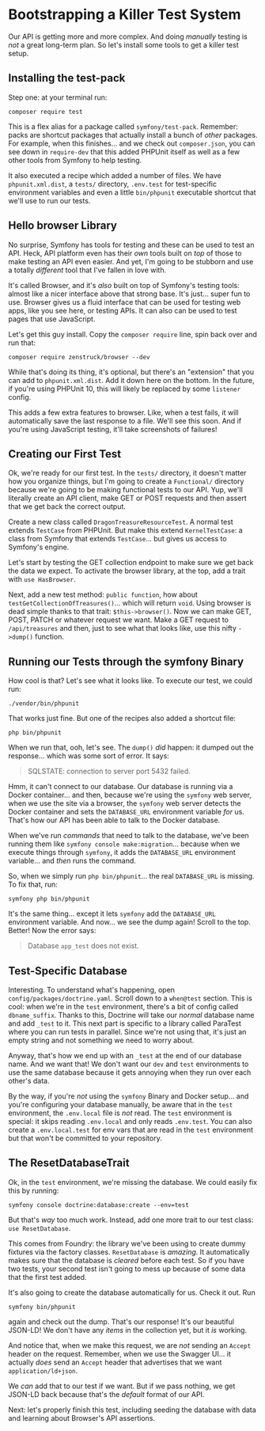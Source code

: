 # Bootstrapping a Killer Test System

Our API is getting more and more complex. And doing *manually* testing is *not* a
great long-term plan. So let's install some tools to get a killer test setup.

## Installing the test-pack

Step one: at your terminal run:

```terminal
composer require test
```

This is a flex alias for a package called `symfony/test-pack`. Remember: packs are
shortcut packages that actually install a bunch of *other* packages. For example,
when this finishes... and we check out `composer.json`, you can see down in
`require-dev` that this added PHPUnit itself as well as a few other tools from
Symfony  to help testing.

It also executed a recipe which added a number of files. We have `phpunit.xml.dist`,
a `tests/` directory, `.env.test` for test-specific environment variables and
even a little `bin/phpunit` executable shortcut that we'll use to run our tests.

## Hello browser Library

No surprise, Symfony has tools for testing and these can be used to
test an API. Heck, API platform even has their *own* tools built on *top* of those
to make testing an API even easier. And yet, I'm going to be stubborn
and use a totally *different* tool that I've fallen in love with.

It's called Browser, and it's *also* built on top of Symfony's testing tools: almost
like a nicer interface above that strong base. It's just... super fun to use.
Browser gives us a fluid interface that can be used for testing web apps, like
you see here, or testing APIs. It can also can be used to test pages that use
JavaScript.

Let's get this guy install. Copy the `composer require` line, spin back over and
run that:

```terminal-silent
composer require zenstruck/browser --dev
```

While that's doing its thing, it's optional, but there's an "extension" that you
can add to `phpunit.xml.dist`. Add it down here on the bottom. In the future,
if you're using PHPUnit 10, this will likely be replaced by some `listener` config.

This adds a few extra features to browser. Like, when a test fails, it
will automatically save the last response to a file. We'll see this soon. And if
you're using JavaScript testing, it'll take screenshots of failures!

## Creating our First Test

Ok, we're ready for our first test. In the `tests/` directory, it doesn't
matter how you organize things, but I'm going to create a `Functional/`
directory because we're going to be making functional tests to our API. Yup,
we'll literally create an API client, make GET or POST requests and then assert
that we get back the correct output.

Create a new class called `DragonTreasureResourceTest`. A normal test extends
`TestCase` from PHPUnit. But make this extend `KernelTestCase`: a class from
Symfony that extends `TestCase`... but gives us access to Symfony's engine.

Let's start by testing the GET collection endpoint to make sure we get back
the data we expect. To activate the browser library, at the top, add a trait
with `use HasBrowser`.

Next, add a new test method: `public function`, how about
`testGetCollectionOfTreasures()`... which will return `void`. Using browser is dead
simple thanks to that trait: `$this->browser()`. Now we can make GET, POST, PATCH
or whatever request we want. Make a GET request to `/api/treasures` and then,
just to see what that looks like, use this nifty `->dump()` function.

## Running our Tests through the symfony Binary

How cool is that? Let's see what it looks like. To execute our test, we could run:

```terminal
./vendor/bin/phpunit
```

That works just fine. But one of the recipes also added a shortcut file:

```
php bin/phpunit
```

When we run that, ooh, let's see. The `dump()` *did* happen: it dumped out the
response... which was some sort of error. It says:

> SQLSTATE: connection to server port 5432 failed.

Hmm, it can't connect to our database. Our database is running via a Docker
container... and then, because we're using the `symfony` web server, when we use
the site via a browser, the `symfony` web server detects the Docker container and
sets the `DATABASE_URL` environment variable *for* us. That's how our API has been
able to talk to the Docker database.

When we've run *commands* that need to talk to the database, we've been running
them like `symfony console make:migration`... because when we execute things through
`symfony`, it adds the `DATABASE_URL` environment variable... and *then* runs the
command.

So, when we simply run `php bin/phpunit`... the real `DATABASE_URL` is missing.
To fix that, run:

```terminal
symfony php bin/phpunit
```

It's the same thing... except it lets `symfony` add the `DATABASE_URL`
environment variable. And now... we see the dump again! Scroll to the top. Better!
Now the error says:

> Database `app_test` does not exist.

## Test-Specific Database

Interesting. To understand what's happening, open `config/packages/doctrine.yaml`.
Scroll down to a `when@test` section. This is cool: when we're in the `test`
environment, there's a bit of config called `dbname_suffix`. Thanks to this, Doctrine
will take our *normal* database name and add `_test` to it.
This next part is specific to a library called ParaTest where you can run tests
in parallel. Since we're not using that, it's just an empty string and not something
we need to worry about.

Anyway, that's how we end up with an `_test` at the end of our database name. And
we want that! We don't want our `dev` and `test` environments to use the same database
because it gets annoying when they run over each other's data.

By the way, if you're *not* using the `symfony` Binary and Docker
setup... and you're configuring your database manually, be aware that in the `test`
environment, the `.env.local` file is *not* read. The `test` environment
is special: it skips reading `.env.local` and only reads `.env.test`.
You can also create a `.env.local.test` for env vars that are read in the
`test` environment but that won't be committed to your repository.

## The ResetDatabaseTrait

Ok, in the `test` environment, we're missing the database. We could easily fix this
by running:

```terminal
symfony console doctrine:database:create --env=test
```

But that's *way* too much work. Instead, add one more trait to our test class:
`use ResetDatabase`.

This comes from Foundry: the library we've been using to create dummy fixtures
via the factory classes. `ResetDatabase` is *amazing*. It automatically makes sure
that the database is *cleared* before each test. So if you have two tests, your
second test isn't going to mess up because of some data that the first test added.

It's also going to create the database automatically for us. Check it out. Run

```terminal
symfony bin/phpunit
```

again and check out the dump. That's our response! It's our beautiful JSON-LD! We
don't have any *items* in the collection yet, but it *is* working.

And notice that, when we make this request, we are *not* sending an `Accept`
header on the request. Remember, when we use the Swagger UI... it actually *does*
send an `Accept` header that advertises that we want `application/ld+json`.

We *can* add that to our test if we want. But if we pass nothing, we get JSON-LD
back because that's the *default* format of our API.

Next: let's properly finish this test, including seeding the database with data
and learning about Browser's API assertions.
